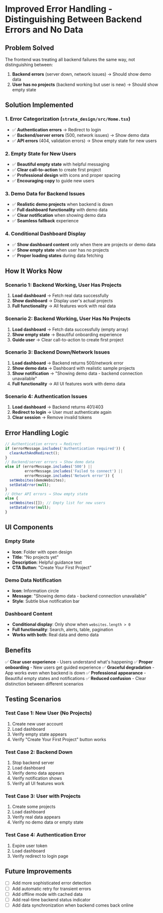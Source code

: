 # Improved Error Handling - Distinguishing Between Backend Errors and No Data

## Problem Solved
The frontend was treating all backend failures the same way, not distinguishing between:
1. **Backend errors** (server down, network issues) → Should show demo data
2. **User has no projects** (backend working but user is new) → Should show empty state

## Solution Implemented

### 1. **Error Categorization** (`strata_design/src/Home.tsx`)
- ✅ **Authentication errors** → Redirect to login
- ✅ **Backend/server errors** (500, network issues) → Show demo data
- ✅ **API errors** (404, validation errors) → Show empty state for new users

### 2. **Empty State for New Users**
- ✅ **Beautiful empty state** with helpful messaging
- ✅ **Clear call-to-action** to create first project
- ✅ **Professional design** with icons and proper spacing
- ✅ **Encouraging copy** to guide new users

### 3. **Demo Data for Backend Issues**
- ✅ **Realistic demo projects** when backend is down
- ✅ **Full dashboard functionality** with demo data
- ✅ **Clear notification** when showing demo data
- ✅ **Seamless fallback** experience

### 4. **Conditional Dashboard Display**
- ✅ **Show dashboard content** only when there are projects or demo data
- ✅ **Show empty state** when user has no projects
- ✅ **Proper loading states** during data fetching

## How It Works Now

### Scenario 1: Backend Working, User Has Projects
1. **Load dashboard** → Fetch real data successfully
2. **Show dashboard** → Display user's actual projects
3. **Full functionality** → All features work with real data

### Scenario 2: Backend Working, User Has No Projects
1. **Load dashboard** → Fetch data successfully (empty array)
2. **Show empty state** → Beautiful onboarding experience
3. **Guide user** → Clear call-to-action to create first project

### Scenario 3: Backend Down/Network Issues
1. **Load dashboard** → Backend returns 500/network error
2. **Show demo data** → Dashboard with realistic sample projects
3. **Show notification** → "Showing demo data - backend connection unavailable"
4. **Full functionality** → All UI features work with demo data

### Scenario 4: Authentication Issues
1. **Load dashboard** → Backend returns 401/403
2. **Redirect to login** → User must authenticate again
3. **Clear session** → Remove invalid tokens

## Error Handling Logic

```typescript
// Authentication errors → Redirect
if (errorMessage.includes('Authentication required')) {
  clearAuthAndRedirect();
} 
// Backend/server errors → Show demo data
else if (errorMessage.includes('500') || 
         errorMessage.includes('Failed to connect') ||
         errorMessage.includes('Network error')) {
  setWebsites(demoWebsites);
  setDataError(null);
} 
// Other API errors → Show empty state
else {
  setWebsites([]); // Empty list for new users
  setDataError(null);
}
```

## UI Components

### Empty State
- **Icon**: Folder with open design
- **Title**: "No projects yet"
- **Description**: Helpful guidance text
- **CTA Button**: "Create Your First Project"

### Demo Data Notification
- **Icon**: Information circle
- **Message**: "Showing demo data - backend connection unavailable"
- **Style**: Subtle blue notification bar

### Dashboard Content
- **Conditional display**: Only show when `websites.length > 0`
- **Full functionality**: Search, alerts, table, pagination
- **Works with both**: Real data and demo data

## Benefits

✅ **Clear user experience** - Users understand what's happening
✅ **Proper onboarding** - New users get guided experience
✅ **Graceful degradation** - App works even when backend is down
✅ **Professional appearance** - Beautiful empty states and notifications
✅ **Reduced confusion** - Clear distinction between different scenarios

## Testing Scenarios

### Test Case 1: New User (No Projects)
1. Create new user account
2. Load dashboard
3. Verify empty state appears
4. Verify "Create Your First Project" button works

### Test Case 2: Backend Down
1. Stop backend server
2. Load dashboard
3. Verify demo data appears
4. Verify notification shows
5. Verify all UI features work

### Test Case 3: User with Projects
1. Create some projects
2. Load dashboard
3. Verify real data appears
4. Verify no demo data or empty state

### Test Case 4: Authentication Error
1. Expire user token
2. Load dashboard
3. Verify redirect to login page

## Future Improvements

- [ ] Add more sophisticated error detection
- [ ] Add automatic retry for transient errors
- [ ] Add offline mode with cached data
- [ ] Add real-time backend status indicator
- [ ] Add data synchronization when backend comes back online
